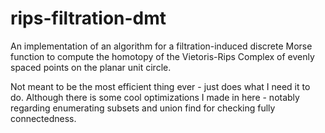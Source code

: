 # rips-filtration-dmt
An implementation of an algorithm for a filtration-induced discrete Morse function to compute the homotopy of the Vietoris-Rips Complex of evenly spaced points on the planar unit circle.

Not meant to be the most efficient thing ever - just does what I need it to do. Although there is some cool optimizations I made in here - notably regarding enumerating subsets and union find for checking fully connectedness. 
